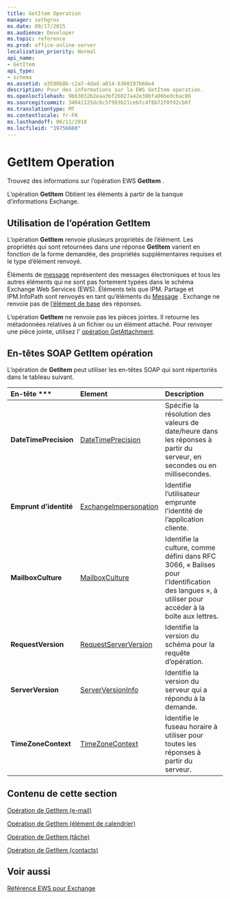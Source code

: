 ```yaml
---
title: GetItem Operation
manager: sethgros
ms.date: 09/17/2015
ms.audience: Developer
ms.topic: reference
ms.prod: office-online-server
localization_priority: Normal
api_name:
- GetItem
api_type:
- schema
ms.assetid: e3590b8b-c2a7-4dad-a014-6360197b68e4
description: Pour des informations sur la EWS GetItem operation.
ms.openlocfilehash: 9b63032b2eaa3bf26027a42e38bfa06bedcbac86
ms.sourcegitcommit: 34041125dc8c5f993b21cebfc4f8b72f0fd2cb6f
ms.translationtype: MT
ms.contentlocale: fr-FR
ms.lasthandoff: 06/11/2018
ms.locfileid: "19756660"
---
```

# <a name="getitem-operation"></a>GetItem Operation

Trouvez des informations sur l’opération EWS **GetItem** . 
  
L’opération **GetItem** Obtient les éléments à partir de la banque d’informations Exchange. 
  
## <a name="using-the-getitem-operation"></a>Utilisation de l’opération GetItem

L’opération **GetItem** renvoie plusieurs propriétés de l’élément. Les propriétés qui sont retournées dans une réponse **GetItem** varient en fonction de la forme demandée, des propriétés supplémentaires requises et le type d’élément renvoyé. 
  
Éléments de [message](message-ex15websvcsotherref.md) représentent des messages électroniques et tous les autres éléments qui ne sont pas fortement typées dans le schéma Exchange Web Services (EWS). Éléments tels que IPM. Partage et IPM.InfoPath sont renvoyés en tant qu’éléments du [Message](message-ex15websvcsotherref.md) . Exchange ne renvoie pas de [l’élément de base](item.md) des réponses. 
  
L’opération **GetItem** ne renvoie pas les pièces jointes. Il retourne les métadonnées relatives à un fichier ou un élément attaché. Pour renvoyer une pièce jointe, utilisez l' [opération GetAttachment](getattachment-operation.md).
  
## <a name="getitem-operation-soap-headers"></a>En-têtes SOAP GetItem opération

L’opération de **GetItem** peut utiliser les en-têtes SOAP qui sont répertoriés dans le tableau suivant. 
  
|En-tête ***|****Element****|****Description****|
|:-----|:-----|:-----|
|**DateTimePrecision** <br/> |[DateTimePrecision](datetimeprecision.md) <br/> |Spécifie la résolution des valeurs de date/heure dans les réponses à partir du serveur, en secondes ou en millisecondes.  <br/> |
|**Emprunt d’identité** <br/> |[ExchangeImpersonation](exchangeimpersonation.md) <br/> |Identifie l’utilisateur emprunte l’identité de l’application cliente.  <br/> |
|**MailboxCulture** <br/> |[MailboxCulture](mailboxculture.md) <br/> |Identifie la culture, comme défini dans RFC 3066, « Balises pour l’Identification des langues », à utiliser pour accéder à la boîte aux lettres.  <br/> |
|**RequestVersion** <br/> |[RequestServerVersion](requestserverversion.md) <br/> |Identifie la version du schéma pour la requête d’opération.  <br/> |
|**ServerVersion** <br/> |[ServerVersionInfo](serverversioninfo.md) <br/> |Identifie la version du serveur qui a répondu à la demande.  <br/> |
|**TimeZoneContext** <br/> |[TimeZoneContext](timezonecontext.md) <br/> |Identifie le fuseau horaire à utiliser pour toutes les réponses à partir du serveur.  <br/> |
   
## <a name="in-this-section"></a>Contenu de cette section

[Opération de GetItem (e-mail)](getitem-operation-email-message.md)
  
[Opération de GetItem (élément de calendrier)](getitem-operation-calendar-item.md)
  
[Opération de GetItem (tâche)](getitem-operation-task.md)
  
[Opération de GetItem (contacts)](getitem-operation-contact.md)
  
## <a name="see-also"></a>Voir aussi



[Référence EWS pour Exchange](ews-reference-for-exchange.md)


